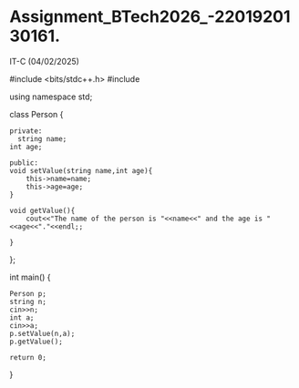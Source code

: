 # Assignment_BTech2026_-2201920130161.
IT-C (04/02/2025)

#include <bits/stdc++.h> 
#include<iostream>

using namespace std;

class Person {

    private:
      string name;
    int age;

    public:
    void setValue(string name,int age){
        this->name=name;
        this->age=age;
    }

    void getValue(){
        cout<<"The name of the person is "<<name<<" and the age is "<<age<<"."<<endl;;
        
    }

};

int main() {

    Person p;
    string n;
    cin>>n;
    int a;
    cin>>a;
    p.setValue(n,a);
    p.getValue();

    return 0;
}
